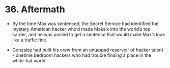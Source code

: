 # 36. Aftermath

- By the time Max was sentenced, the Secret Service had identified the mystery American hacker who’d made Maksik into the world’s top carder, and he was poised to get a sentence that would make Max’s look like a traffic fine.

- Gonzalez had built his crew from an untapped reservoir of hacker talent - onetime bedroom hackers who had trouble finding a place in the white-hat world.